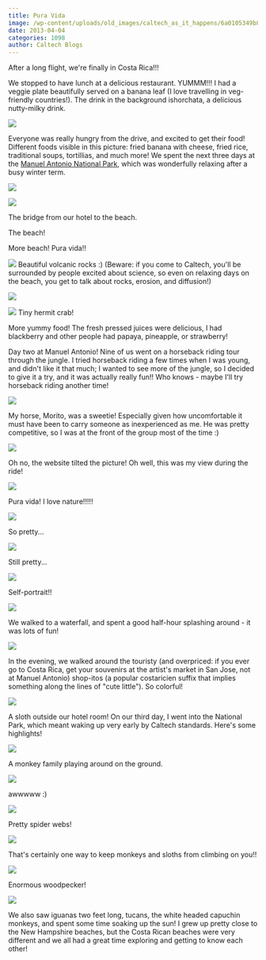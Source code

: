 ```yaml
---
title: Pura Vida
image: /wp-content/uploads/old_images/caltech_as_it_happens/6a0105349b8251970b017d426ce1b9970c.jpg
date: 2013-04-04
categories: 1098
author: Caltech Blogs
---
```


After a long flight, we're finally in Costa Rica!!!

We stopped to have lunch at a delicious restaurant. YUMMM!!! I had a veggie plate beautifully served on a banana leaf (I love travelling in veg-friendly countries!). The drink in the background ishorchata, a delicious nutty-milky drink. 

![](/old_images/caltech_as_it_happens/6a0105349b8251970b017ee9e0ff2f970d.jpg)

Everyone was really hungry from the drive, and excited to get their food! Different foods visible in this picture: fried banana with cheese, fried rice, traditional soups, tortillias, and much more!
We spent the next three days at the [Manuel Antonio National Park](https://en.wikipedia.org/wiki/Manuel_Antonio_National_Park), which was wonderfully relaxing after a busy winter term.


![](/old_images/caltech_as_it_happens/6a0105349b8251970b017ee9e104c9970d.jpg)

![](/old_images/caltech_as_it_happens/6a0105349b8251970b017d426ceb9f970c.jpg)

The bridge from our hotel to the beach. 

The beach!

More beach! Pura vida!!


![](/old_images/6a0105349b8251970b017c383ddaae970b-320wi.jpg)
Beautiful volcanic rocks :) (Beware: if you come to Caltech, you'll be surrounded by people excited about science, so even on relaxing days on the beach, you get to talk about rocks, erosion, and diffusion!)


![](/old_images/caltech_as_it_happens/6a0105349b8251970b017ee9e12343970d.jpg)


![](/old_images/caltech_as_it_happens/6a0105349b8251970b017ee9e11b02970d.jpg)
Tiny hermit crab! 

More yummy food! The fresh pressed juices were delicious, I had blackberry and other people had papaya, pineapple, or strawberry! 

Day two at Manuel Antonio! Nine of us went on a horseback riding tour through the jungle. I tried horseback riding a few times when I was young, and didn't like it that much; I wanted to see more of the jungle, so I decided to give it a try, and it was actually really fun!! Who knows - maybe I'll try horseback riding another time! 


![](/old_images/caltech_as_it_happens/6a0105349b8251970b017d426d0f16970c.jpg)

My horse, Morito, was a sweetie!  Especially given how uncomfortable it must have been to carry someone as inexperienced as me. He was pretty competitive, so I was at the front of the group most of the time :) 


![](/old_images/caltech_as_it_happens/6a0105349b8251970b017c383de941970b.jpg)

Oh no, the website tilted the picture! Oh well, this was my view during the ride!

![](/old_images/caltech_as_it_happens/6a0105349b8251970b017ee9e130e7970d.jpg)

Pura vida! I love nature!!!!!

![](/old_images/caltech_as_it_happens/6a0105349b8251970b017c383dee39970b.jpg)

So pretty...


![](/old_images/caltech_as_it_happens/6a0105349b8251970b017c383defac970b.jpg)

Still pretty... 

![](/old_images/caltech_as_it_happens/6a0105349b8251970b017c383df536970b.jpg)

Self-portrait!!

![](/old_images/caltech_as_it_happens/6a0105349b8251970b017c383df6a9970b.jpg)

We walked to a waterfall, and spent a good half-hour splashing around - it was lots of fun!

![](/old_images/caltech_as_it_happens/6a0105349b8251970b017ee9e13ce9970d.jpg)

In the evening, we walked around the touristy (and overpriced: if you ever go to Costa Rica, get your souvenirs at the artist's market in San Jose, not at Manuel Antonio) shop-itos (a popular costaricien suffix that implies something along the lines of "cute little"). So colorful!

![](/old_images/caltech_as_it_happens/6a0105349b8251970b017ee9e1408b970d.jpg)

A sloth outside our hotel room!
On our third day, I went into the National Park, which meant waking up very early by Caltech standards. Here's some highlights!


![](/old_images/caltech_as_it_happens/6a0105349b8251970b017d426d2cb7970c.jpg)

A monkey family playing around on the ground.


![](/old_images/caltech_as_it_happens/6a0105349b8251970b017d426d300c970c.jpg)

awwwww :)

![](/old_images/caltech_as_it_happens/6a0105349b8251970b017ee9e148d7970d.jpg)

Pretty spider webs!

![](/old_images/caltech_as_it_happens/6a0105349b8251970b017c383e0a33970b.jpg)

That's certainly one way to keep monkeys and sloths from climbing on you!!

![](/old_images/caltech_as_it_happens/6a0105349b8251970b017ee9e14d84970d.jpg)

Enormous woodpecker!

![](/old_images/6a0105349b8251970b017c383e0f43970b-320wi.jpg)

We also saw iguanas two feet long, tucans, the white headed capuchin monkeys, and spent some time soaking up the sun! I grew up pretty close to the New Hampshire beaches, but the Costa Rican beaches were very different and we all had a great time exploring and getting to know each other!
